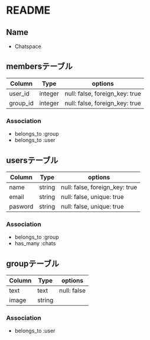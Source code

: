 # README

## Name
- Chatspace

## membersテーブル

|Column|Type|options|
|------|----|-------|
|user_id|integer|null: false, foreign_key: true|
|group_id|integer|null: false, foreign_key: true|

### Association
- belongs_to :group
- belongs_to :user

## usersテーブル

|Column|Type|options|
|------|----|-------|
|name|string|null: false, foreign_key: true|
|email|string|null: false, unique: true|
|pasword|string|null: false, unique: true|

### Association
- belongs_to :group
- has_many :chats

## groupテーブル

|Column|Type|options|
|------|----|-------|
|text|text|null: false|
|image|string|

### Association
- belongs_to :user

